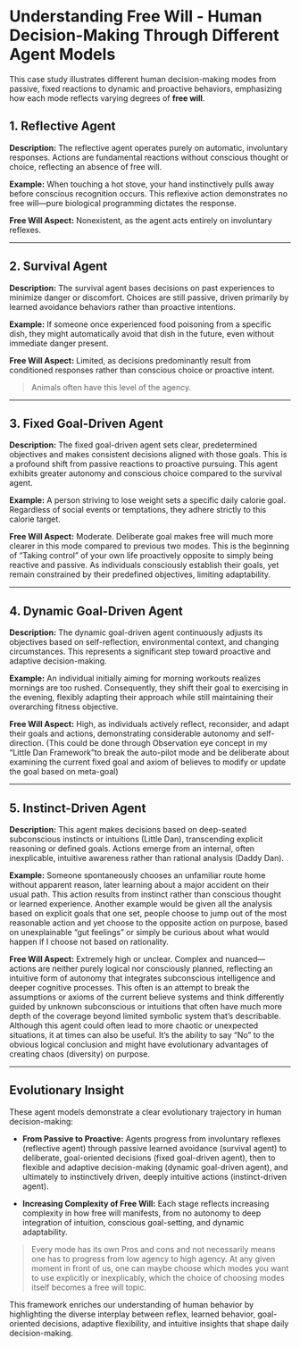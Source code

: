 # Understanding Free Will - Human Decision-Making Through Different Agent Models

This case study illustrates different human decision-making modes from passive, fixed reactions to dynamic and proactive behaviors, emphasizing how each mode reflects varying degrees of **free will**.

## 1. Reflective Agent

**Description:** The reflective agent operates purely on automatic, involuntary responses. Actions are fundamental reactions without conscious thought or choice, reflecting an absence of free will.

**Example:** When touching a hot stove, your hand instinctively pulls away before conscious recognition occurs. This reflexive action demonstrates no free will—pure biological programming dictates the response.

**Free Will Aspect:** Nonexistent, as the agent acts entirely on involuntary reflexes.

---

## 2. Survival Agent

**Description:** The survival agent bases decisions on past experiences to minimize danger or discomfort. Choices are still passive, driven primarily by learned avoidance behaviors rather than proactive intentions.

**Example:** If someone once experienced food poisoning from a specific dish, they might automatically avoid that dish in the future, even without immediate danger present.

**Free Will Aspect:** Limited, as decisions predominantly result from conditioned responses rather than conscious choice or proactive intent.

> Animals often have this level of the agency.

---

## 3. Fixed Goal-Driven Agent

**Description:** The fixed goal-driven agent sets clear, predetermined objectives and makes consistent decisions aligned with those goals. This is a profound shift from passive reactions to proactive pursuing. This agent exhibits greater autonomy and conscious choice compared to the survival agent.

**Example:** A person striving to lose weight sets a specific daily calorie goal. Regardless of social events or temptations, they adhere strictly to this calorie target.

**Free Will Aspect:** Moderate. Deliberate goal makes free will much more clearer in this mode compared to previous two modes. This is the beginning of “Taking control” of your own life proactively opposite to simply being reactive and passive. As individuals consciously establish their goals, yet remain constrained by their predefined objectives, limiting adaptability.

---

## 4. Dynamic Goal-Driven Agent

**Description:** The dynamic goal-driven agent continuously adjusts its objectives based on self-reflection, environmental context, and changing circumstances. This represents a significant step toward proactive and adaptive decision-making.

**Example:** An individual initially aiming for morning workouts realizes mornings are too rushed. Consequently, they shift their goal to exercising in the evening, flexibly adapting their approach while still maintaining their overarching fitness objective.

**Free Will Aspect:** High, as individuals actively reflect, reconsider, and adapt their goals and actions, demonstrating considerable autonomy and self-direction. (This could be done through Observation eye concept in my “Little Dan Framework”to break the auto-pilot mode and be deliberate about examining the current fixed goal and axiom of believes to modify or update the goal based on meta-goal)

---

## 5. Instinct-Driven Agent

**Description:** This agent makes decisions based on deep-seated subconscious instincts or intuitions (Little Dan), transcending explicit reasoning or defined goals. Actions emerge from an internal, often inexplicable, intuitive awareness rather than rational analysis (Daddy Dan).

**Example:** Someone spontaneously chooses an unfamiliar route home without apparent reason, later learning about a major accident on their usual path. This action results from instinct rather than conscious thought or learned experience. Another example would be given all the analysis based on explicit goals that one set,  people choose to jump out of the most reasonable action and yet choose to the opposite action on purpose, based on unexplainable “gut feelings” or simply be curious about what would happen if I choose not based on rationality. 

**Free Will Aspect:** Extremely high or unclear. Complex and nuanced—actions are neither purely logical nor consciously planned, reflecting an intuitive form of autonomy that integrates subconscious intelligence and deeper cognitive processes. This often is an attempt to break the assumptions or axioms of the current believe systems and think differently guided by unknown subconscious or intuitions that often have much more depth of the coverage beyond limited symbolic system that’s describable. Although this agent could often lead to more chaotic or unexpected situations,  it at times can also be useful. It’s the ability to say “No” to the obvious logical conclusion and might have evolutionary advantages of creating chaos (diversity) on purpose. 

---

## Evolutionary Insight

These agent models demonstrate a clear evolutionary trajectory in human decision-making:

- **From Passive to Proactive:** Agents progress from involuntary reflexes (reflective agent) through passive learned avoidance (survival agent) to deliberate, goal-oriented decisions (fixed goal-driven agent), then to flexible and adaptive decision-making (dynamic goal-driven agent), and ultimately to instinctively driven, deeply intuitive actions (instinct-driven agent).

- **Increasing Complexity of Free Will:** Each stage reflects increasing complexity in how free will manifests, from no autonomy to deep integration of intuition, conscious goal-setting, and dynamic adaptability.

> Every mode has its own Pros and cons and not necessarily means one has to progress from low agency to high agency. At any given moment in front of us, one can maybe choose which modes you want to use explicitly or inexplicably, which the choice of choosing modes itself becomes a free will topic. 

This framework enriches our understanding of human behavior by highlighting the diverse interplay between reflex, learned behavior, goal-oriented decisions, adaptive flexibility, and intuitive insights that shape daily decision-making.